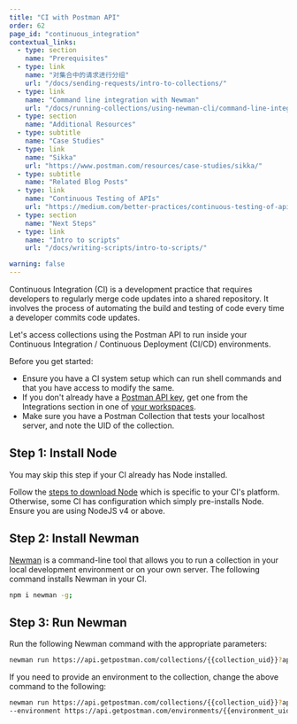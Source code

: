 ```yaml
---
title: "CI with Postman API"
order: 62
page_id: "continuous_integration"
contextual_links:
  - type: section
    name: "Prerequisites"
  - type: link
    name: "对集合中的请求进行分组"
    url: "/docs/sending-requests/intro-to-collections/"
  - type: link
    name: "Command line integration with Newman"
    url: "/docs/running-collections/using-newman-cli/command-line-integration-with-newman/"
  - type: section
    name: "Additional Resources"
  - type: subtitle
    name: "Case Studies"
  - type: link
    name: "Sikka"
    url: "https://www.postman.com/resources/case-studies/sikka/"
  - type: subtitle
    name: "Related Blog Posts"
  - type: link
    name: "Continuous Testing of APIs"
    url: "https://medium.com/better-practices/continuous-testing-of-apis-5294552d65ce"
  - type: section
    name: "Next Steps"
  - type: link
    name: "Intro to scripts"
    url: "/docs/writing-scripts/intro-to-scripts/"

warning: false
---
```


Continuous Integration (CI) is a development practice that requires developers to regularly merge code updates into a shared repository. It involves the process of automating the build and testing of code every time a developer commits code updates.

Let's access collections using the Postman API to run inside your Continuous Integration / Continuous Deployment (CI/CD) environments.

Before you get started:

* Ensure you have a CI system setup which can run shell commands and that you have access to modify the same.
* If you don't already have a [Postman API key](https://docs.api.getpostman.com/#authentication), get one from the Integrations section in one of [your workspaces](https://go.postman.co/workspaces/).
* Make sure you have a Postman Collection that tests your localhost server, and note the UID of the collection.

## Step 1: Install Node

You may skip this step if your CI already has Node installed.

Follow the [steps to download Node](https://nodejs.org/en/download/package-manager/) which is specific to your CI's platform. Otherwise, some CI has configuration which simply pre-installs Node. Ensure you are using NodeJS v4 or above.

## Step 2: Install Newman

[Newman](/docs/running-collections/using-newman-cli/command-line-integration-with-newman/) is a command-line tool that allows you to run a collection in your local development environment or on your own server. The following command installs Newman in your CI.

```bash
npm i newman -g;
```

## Step 3: Run Newman

Run the following Newman command with the appropriate parameters:

```bash
newman run https://api.getpostman.com/collections/{{collection_uid}}?apikey={{postman-api-key-here}}
```

If you need to provide an environment to the collection, change the above command to the following:

```bash
newman run https://api.getpostman.com/collections/{{collection_uid}}?apikey={{postman-api-key-here}}
--environment https://api.getpostman.com/environments/{{environment_uid}}?apikey={{postman-api-key-here}}
```
